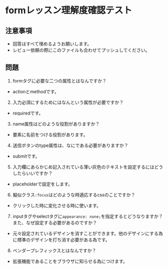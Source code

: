 # formレッスン理解度確認テスト

## 注意事項

- 回答はすべて埋めるようお願いします。
- レビュー依頼の際にこのファイルも合わせてプッシュしてください。

## 問題

1. formタグに必要な二つの属性とはなんですか？
  - actionとmethodです。

2. 入力必須にするためにはなんという属性が必要ですか？
  - requiredです。

3. name属性はどのような役割がありますか？
  - 要素に名前をつける役割があります。

4. 送信ボタンのtype属性は、なにである必要がありますか？
  - submitです。

5. 入力欄にあらかじめ記入されている薄い灰色のテキストを設定するにはどうしたらいいですか？
  - placeholderで設定をします。

6. 擬似クラス`:focus`はどのような時適応するcssのことですか？
  - クリックした時に変化させる時に使います。

7. inputタグやselectタグに`appearance: none;`を指定するとどうなりますか？また、なぜ設定する必要があるのですか？
  - 元々設定されているデザインを消すことができます。他のデザインにする為に標準のデザインを打ち消す必要がある為です。

8. ベンダープレフィックスとはなんですか？
  - 拡張機能であることをブラウザに知らせる為につけます。